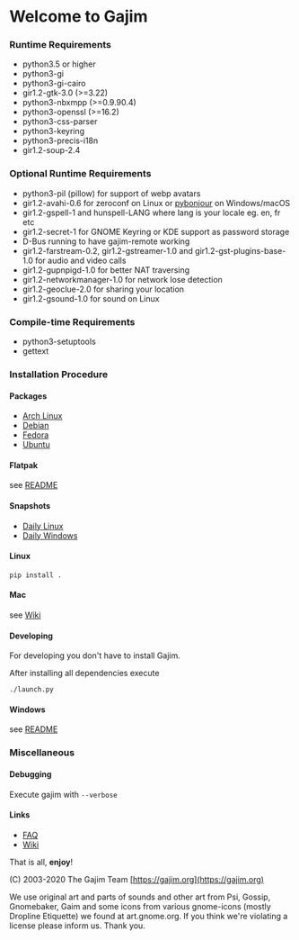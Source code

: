 # Welcome to Gajim


### Runtime Requirements

- python3.5 or higher
- python3-gi
- python3-gi-cairo
- gir1.2-gtk-3.0 (>=3.22)
- python3-nbxmpp (>=0.9.90.4)
- python3-openssl (>=16.2)
- python3-css-parser
- python3-keyring
- python3-precis-i18n
- gir1.2-soup-2.4

### Optional Runtime Requirements

- python3-pil (pillow) for support of webp avatars
- gir1.2-avahi-0.6 for zeroconf on Linux or [pybonjour](https://dev.gajim.org/lovetox/pybonjour-python3) on Windows/macOS
- gir1.2-gspell-1 and hunspell-LANG where lang is your locale eg. en, fr etc
- gir1.2-secret-1 for GNOME Keyring or KDE support as password storage
- D-Bus running to have gajim-remote working
- gir1.2-farstream-0.2, gir1.2-gstreamer-1.0 and gir1.2-gst-plugins-base-1.0 for audio and video calls
- gir1.2-gupnpigd-1.0 for better NAT traversing
- gir1.2-networkmanager-1.0 for network lose detection
- gir1.2-geoclue-2.0 for sharing your location
- gir1.2-gsound-1.0 for sound on Linux

### Compile-time Requirements

- python3-setuptools
- gettext


### Installation Procedure

#### Packages

- [Arch Linux](https://www.archlinux.org/packages/community/any/gajim/)
- [Debian](https://packages.debian.org/stable/gajim)
- [Fedora](https://apps.fedoraproject.org/packages/gajim)
- [Ubuntu](https://packages.ubuntu.com/gajim)

#### Flatpak

see [README](./flatpak/README.md)

#### Snapshots

- [Daily Linux](https://www.gajim.org/downloads/snap/)
- [Daily Windows](https://gajim.org/downloads/snap/win)

#### Linux

    pip install .

#### Mac

see [Wiki](https://dev.gajim.org/gajim/gajim/wikis/help/gajimmacosx#python3brew)

#### Developing

For developing you don't have to install Gajim.

After installing all dependencies execute

    ./launch.py

#### Windows

see [README](./win/README.md)

### Miscellaneous

#### Debugging

Execute gajim with `--verbose`

#### Links

- [FAQ](https://dev.gajim.org/gajim/gajim/wikis/help/gajimfaq)
- [Wiki](https://dev.gajim.org/gajim/gajim/wikis/home)



That is all, **enjoy**!

(C) 2003-2020
The Gajim Team
[https://gajim.org](https://gajim.org)


We use original art and parts of sounds and other art from Psi, Gossip, Gnomebaker, Gaim
and some icons from various gnome-icons (mostly Dropline Etiquette) we found at art.gnome.org.
If you think we're violating a license please inform us. Thank you.
